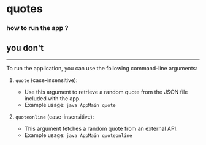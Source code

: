 # quotes
### how to run the app ?
## you don't
---------------

To run the application, you can use the following command-line arguments:

1.  `quote` (case-insensitive):

    -   Use this argument to retrieve a random quote from the JSON file included with the app.
    -   Example usage: `java AppMain quote`
2.  `quoteonline` (case-insensitive):

    -   This argument fetches a random quote from an external API.
    -   Example usage: `java AppMain quoteonline`
